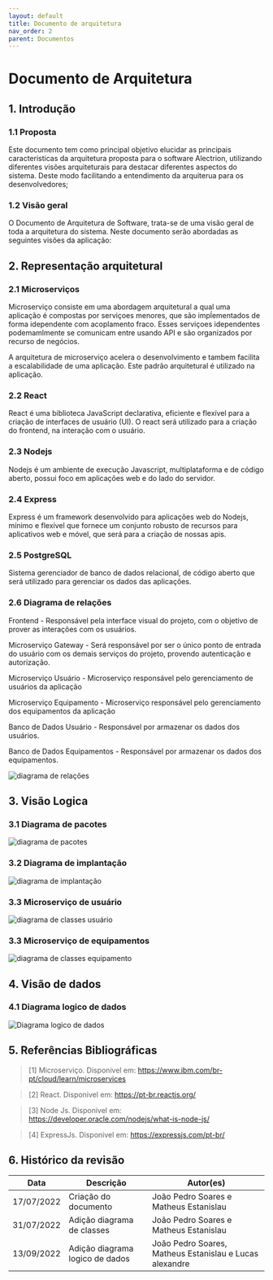 ```yaml
---
layout: default
title: Documento de arquitetura
nav_order: 2
parent: Documentos
---
```


# Documento de Arquitetura

## 1. Introdução

### 1.1 Proposta

Este documento tem como principal objetivo elucidar as principais caracteristicas da arquitetura proposta para o software Alectrion, utilizando diferentes visões arquiteturais para destacar diferentes aspectos do sistema. Deste modo facilitando a entendimento da arquiterua para os desenvolvedores; 

### 1.2 Visão geral

O Documento de Arquitetura de Software, trata-se de uma visão geral de toda a arquitetura do sistema. Neste documento serão abordadas as seguintes visões da aplicação:


## 2. Representação arquitetural

### 2.1 Microserviços

Microserviço consiste em uma abordagem arquitetural a qual uma aplicação é compostas por serviçoes menores, que são impĺementados de forma idependente com acoplamento fraco. Esses serviçoes idependentes podemamlmente se comunicam entre usando API e são organizados por recurso de negócios. 

A arquitetura de microserviço acelera o desenvolvimento e tambem facilita a escalabilidade de uma aplicação. Este padrão arquitetural é utilizado na aplicação.
### 2.2 React

React é uma biblioteca JavaScript declarativa, eficiente e flexível para a criação de interfaces de usuário (UI). O react será utilizado para a criação do frontend, na interação com o usuário.

### 2.3 Nodejs
Nodejs é um ambiente de execução Javascript, multiplataforma e de código aberto,
possui foco em aplicações web e do lado do servidor.

### 2.4 Express
Express é um framework desenvolvido para aplicações web do Nodejs, mínimo e flexível que fornece um conjunto robusto de recursos para aplicativos web e móvel, que será para a criação de nossas apis.

### 2.5 PostgreSQL
Sistema gerenciador de banco de dados relacional, de código aberto que será utilizado para gerenciar os dados das aplicações.

### 2.6 Diagrama de relações

Frontend - Responsável pela interface visual do projeto, com o objetivo de prover as interações com os usuários.

Microserviço Gateway - Será responsável por ser o único ponto de entrada do usuário com os demais serviços do projeto, provendo autenticação e autorização.

Microserviço Usuário - Microserviço responsável pelo gerenciamento de usuários da aplicação 

Microserviço Equipamento -  Microserviço responsável pelo gerenciamento dos equipamentos da aplicação 

Banco de Dados Usuário - Responsável por armazenar os dados dos usuários.

Banco de Dados Equipamentos - Responsável por armazenar os dados dos equipamentos.


![diagrama de relações](../assets/diagrama-de-relacoes.png)

## 3. Visão Logica

### 3.1 Diagrama de pacotes 

![diagrama de pacotes](../assets/diagrama-de-pacotes.png)

### 3.2 Diagrama de implantação

![diagrama de implantação](../assets/diagrama-de-implantacao.png)

### 3.3 Microserviço de usuário

![diagrama de classes usuário](../assets/diagrama-classes-usuario.png)
### 3.3 Microserviço de equipamentos

![diagrama de classes equipamento](../assets/diagrama-classes-equipamentos.png)

## 4. Visão de dados
### 4.1 Diagrama logico de dados

![Diagrama logico de dados](../assets/DER.png)

## 5. Referências Bibliográficas

> [1] Microserviço. Disponivel em: https://www.ibm.com/br-pt/cloud/learn/microservices

> [2] React. Disponivel em: https://pt-br.reactjs.org/

> [3] Node Js. Disponivel em: https://developer.oracle.com/nodejs/what-is-node-js/

> [4] ExpressJs. Disponivel em: https://expressjs.com/pt-br/
## 6. Histórico da revisão

|**Data**|**Descrição**|**Autor(es)**|
|--------|-------------|-------------|
|17/07/2022|Criação do documento| João Pedro Soares e Matheus Estanislau |
|31/07/2022|Adição diagrama de classes| João Pedro Soares e Matheus Estanislau|
|13/09/2022|Adição diagrama logico de dados| João Pedro Soares, Matheus Estanislau e Lucas alexandre|
